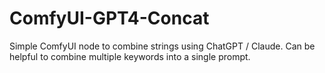 # ComfyUI-GPT4-Concat
Simple ComfyUI node to combine strings using ChatGPT / Claude. Can be helpful to combine multiple keywords into a single prompt.
